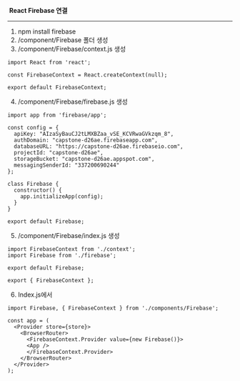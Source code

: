 ​										**React Firebase 연결**

------



1. npm install firebase
2. /component/Firebase 폴더 생성
3. /component/Firebase/context.js 생성

```
import React from 'react';

const FirebaseContext = React.createContext(null);

export default FirebaseContext;
```

4. /component/Firebase/firebase.js 생성

```
import app from 'firebase/app';

const config = {
  apiKey: "AIzaSyBauCJ2tLMXBZaa_vSE_KCVRwaGVkzqm_8",
  authDomain: "capstone-d26ae.firebaseapp.com",
  databaseURL: "https://capstone-d26ae.firebaseio.com",
  projectId: "capstone-d26ae",
  storageBucket: "capstone-d26ae.appspot.com",
  messagingSenderId: "337200690244"
};

class Firebase {
  constructor() {
    app.initializeApp(config);
  }
}

export default Firebase;
```

5. /component/Firebase/index.js 생성

```
import FirebaseContext from './context';
import Firebase from './firebase';

export default Firebase;

export { FirebaseContext };
```

6. Index.js에서 

```
import Firebase, { FirebaseContext } from './components/Firebase';

const app = (
  <Provider store={store}>
    <BrowserRouter>
      <FirebaseContext.Provider value={new Firebase()}>
      <App />
      </FirebaseContext.Provider>
    </BrowserRouter>
  </Provider>
);
```

